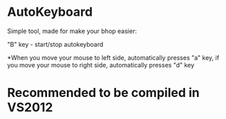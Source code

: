 # AutoKeyboard
Simple tool, made for make your bhop easier:

"B" key - start/stop autokeyboard

*When you move your mouse to left side, automatically presses "a" key, if you move your mouse to right side, automatically presses "d" key

Recommended to be
compiled in VS2012
=
